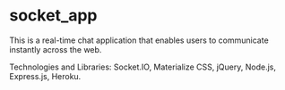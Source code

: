 # socket_app
This is a real-time chat application that enables users to communicate instantly across the web.

Technologies and Libraries: Socket.IO, Materialize CSS, jQuery, Node.js, Express.js, Heroku.